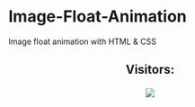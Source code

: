 # Image-Float-Animation
Image float animation with HTML &amp; CSS
<h2 align="center">Visitors:
<p align="center">
<img src="./Image.gif" />
</p>
